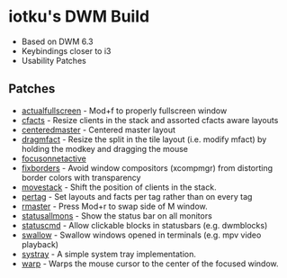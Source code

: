 iotku's DWM Build
=============
- Based on DWM 6.3
- Keybindings closer to i3
- Usability Patches

Patches
-------
- [actualfullscreen](https://dwm.suckless.org/patches/actualfullscreen/) - Mod+f to properly fullscreen window
- [cfacts](https://dwm.suckless.org/patches/cfacts/) - Resize clients in the stack and assorted cfacts aware layouts
- [centeredmaster](https://dwm.suckless.org/patches/centeredmaster/) - Centered master layout
- [dragmfact](https://dwm.suckless.org/patches/dragmfact/) - Resize the split in the tile layout (i.e. modify mfact) by holding the modkey and dragging the mouse
- [focusonnetactive](https://dwm.suckless.org/patches/focusonnetactive/)
- [fixborders](https://dwm.suckless.org/patches/alpha/) - Avoid window compositors (xcompmgr) from distorting border colors with transparency
- [movestack](https://dwm.suckless.org/patches/movestack/) - Shift the position of clients in the stack.
- [pertag](https://dwm.suckless.org/patches/pertag/) - Set layouts and facts per tag rather than on every tag
- [rmaster](https://dwm.suckless.org/patches/rmaster/) - Press Mod+r to swap side of M window.
- [statusallmons](https://dwm.suckless.org/patches/statusallmons/) - Show the status bar on all monitors
- [statuscmd](https://dwm.suckless.org/patches/statuscmd/) - Allow clickable blocks in statusbars (e.g. dwmblocks)
- [swallow](https://dwm.suckless.org/patches/swallow/) - Swallow windows opened in terminals (e.g. mpv video playback)
- [systray](https://dwm.suckless.org/patches/systray/) - A simple system tray implementation.
- [warp](https://dwm.suckless.org/patches/warp/) - Warps the mouse cursor to the center of the focused window.
